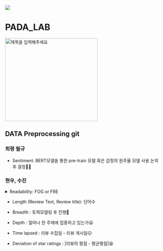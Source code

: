 <img src="https://capsule-render.vercel.app/api?type=waving&color=BDBDC8&height=150&section=header" />

# PADA_LAB
<img src="https://github.com/user-attachments/assets/35685bcc-e06f-445e-b45d-428e643349c8" alt="제목을 입력해주세요" width="300" height="270">


## DATA Preprocessing git

### 희령 필규
- Sentiment: BERT모델을 통한 pre-train 모델 혹은 감정의 원주율 모델 사용 논의 후 결정😮‍💨
### 현우, 수진

<details>
<summary>
  Readability: FOG or FRE
</summary>
  사용된 수식 설명<br/>
   $\text{FOG Index} = 0.4 \times \left( \frac{\text{Total Words}}{\text{Total Sentences}} + 100 \times \frac{\text{Complex Words}}{\text{Total Words}} \right)$ <br/> <br/>
   $\text{FRE Score} = 206.835 - (1.015 \times \frac{\text{Total Words}}{\text{Total Sentences}}) - (84.6 \times \frac{\text{Total Syllables}}{\text{Total Words}})$
</details>

- Length (Review Text, Review title): 단어수

- Breadth : 토픽모델링 후 진행🧐

- Depth : 얼마나 한 주제에 집중하고 있는가😦

- Time lapsed : 리뷰 수집일 - 리뷰 게시일😖

- Deviation of star ratings : |리뷰의 평점 - 평균평점|😫
